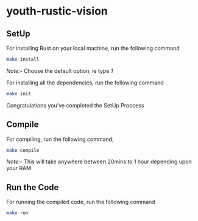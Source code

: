 # youth-rustic-vision

## SetUp

For installing Rust on your local machine, run the following command

```bash
make install
```

_Note:-_ Choose the default option, ie type _1_

For installing all the dependencies, run the following command

```bash
make init
```

Congratulations you've completed the SetUp Proccess

## Compile

For compiling, run the following command;

```bash
make compile
```

_Note:-_ This will take anywhere between 20mins to 1 hour depending upon your RAM

## Run the Code

For running the compiled code, run the following command

```bash
make run
```
